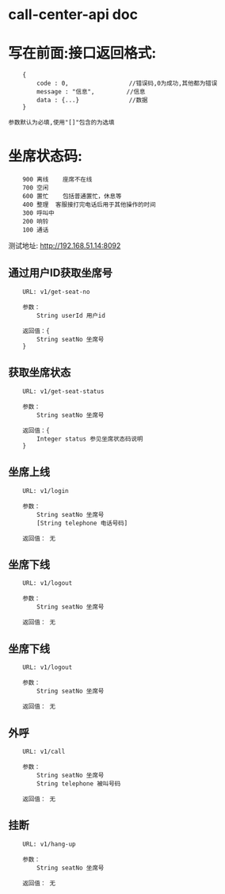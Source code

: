 # call-center-api doc

# 写在前面:接口返回格式:
```
	{    
		code : 0,                 //错误码,0为成功,其他都为错误
		message : "信息",         //信息
		data : {...}              //数据
	}
    
参数默认为必填,使用"[]"包含的为选填
```
# 坐席状态码:
```
	900 离线    座席不在线
	700 空闲
	600 置忙    包括普通置忙，休息等
	400 整理  客服接打完电话后用于其他操作的时间
	300 呼叫中
	200 响铃
	100 通话
```

测试地址: http://192.168.51.14:8092

## 通过用户ID获取坐席号
```
	URL: v1/get-seat-no

	参数：   
		String userId 用户id

	返回值：{
		String seatNo 坐席号
	}
```
## 获取坐席状态
```
	URL: v1/get-seat-status

	参数：   
		String seatNo 坐席号
		
	返回值：{
		Integer status 参见坐席状态码说明
	}
```
## 坐席上线
```
	URL: v1/login

	参数：   
		String seatNo 坐席号
		[String telephone 电话号码]
		
	返回值： 无
``` 

## 坐席下线
```
	URL: v1/logout

	参数：   
		String seatNo 坐席号
		
	返回值： 无
``` 
## 坐席下线
```
	URL: v1/logout

	参数：   
		String seatNo 坐席号
		
	返回值： 无
``` 
## 外呼
```
	URL: v1/call

	参数：   
		String seatNo 坐席号
		String telephone 被叫号码
		
	返回值： 无
``` 
## 挂断
```
	URL: v1/hang-up

	参数：   
		String seatNo 坐席号
		
	返回值： 无
``` 
